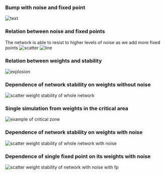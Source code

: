 <!-- ### Bump without noise -->
<!-- ![text](/home/ginko/ra/plots/julia/) -->

<!-- ### Bump with noise -->
<!-- ![text](/home/ginko/ra/plots/julia/) -->

### Bump with noise and fixed point
![text](https://github.com/wl17443/ring-attractor/blob/julia/plots/julia/fixed_point.png)

### Relation between noise and fixed points
The network is able to resist to higher levels of noise as we add more fixed points
![scatter](https://github.com/wl17443/ring-attractor/blob/julia/plots/julia/scatter3d.png)
![line](https://github.com/wl17443/ring-attractor/blob/julia/plots/julia/error_by_noise.png)

### Relation between weights and stability
![explosion](https://github.com/wl17443/ring-attractor/blob/julia/plots/julia/explosion.png)

### Dependence of network stability on weights without noise
![scatter weight stability of whole network](https://github.com/wl17443/ring-attractor/blob/julia/plots/julia/spike_number_by_weight_zoomed.png)

### Single simulation from weights in the critical area
![example of critical zone](https://github.com/wl17443/ring-attractor/blob/julia/plots/julia/heatmap_critical_2.png)

### Dependence of network stability on weights with noise
![scatter weight stability of whole network with noise](https://github.com/wl17443/ring-attractor/blob/julia/plots/julia/spike_number_by_weight_with_noise_zoomed.png)

### Dependence of single fixed point on its weights with noise
![scatter weight stability of network with noise with fp](https://github.com/wl17443/ring-attractor/blob/julia/plots/julia/spike_number_by_weight_with_noise_and_fp.png)




